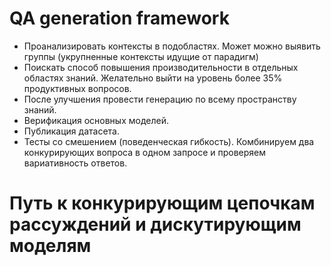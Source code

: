 # QA generation framework
* Проанализировать контексты в подобластях. Может можно выявить группы (укрупненные контексты идущие от парадигм)
* Поискать способ повышения производительности в отдельных областях знаний. Желательно выйти на уровень более 35% продуктивных вопросов.
* После улучшения провести генерацию по всему пространству знаний.
* Верификация основных моделей.
* Публикация датасета.
* Тесты со смешением (поведенческая гибкость). Комбинируем два конкурирующих вопроса в одном запросе и проверяем вариативность ответов.
# Путь к конкурирующим цепочкам рассуждений и дискутирующим моделям